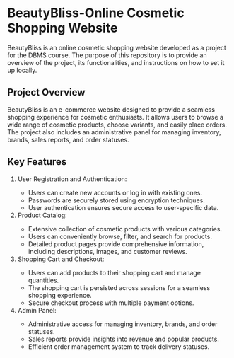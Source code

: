 # BeautyBliss-Online Cosmetic Shopping Website
BeautyBliss is an online cosmetic shopping website developed as a project for the DBMS course. The purpose of this repository is to provide an overview of the project, its functionalities, and instructions on how to set it up locally.

## Project Overview
BeautyBliss is an e-commerce website designed to provide a seamless shopping experience for cosmetic enthusiasts. It allows users to browse a wide range of cosmetic products, choose variants, and easily place orders. The project also includes an administrative panel for managing inventory, brands, sales reports, and order statuses.

## Key Features
<ol> 
<li>User Registration and Authentication: </li>
  <ul>
  <li>Users can create new accounts or log in with existing ones.</li>
  <li>Passwords are securely stored using encryption techniques.</li>
  <li>User authentication ensures secure access to user-specific data.</li>
  
  </ul>
  
  <li>Product Catalog:</li>
  <ul>
  <li>Extensive collection of cosmetic products with various categories.</li>
  <li>Users can conveniently browse, filter, and search for products.</li>
  <li>Detailed product pages provide comprehensive information, including descriptions, images, and customer reviews.</li>
  </ul>
  
  <li>Shopping Cart and Checkout:</li>
  <ul>
  <li>Users can add products to their shopping cart and manage quantities.</li>
  <li>The shopping cart is persisted across sessions for a seamless shopping experience.</li>
  <li>Secure checkout process with multiple payment options.</li></ul>
  
  <li>Admin Panel:</li>
  <ul>
  <li>Administrative access for managing inventory, brands, and order statuses.</li>
  <li>Sales reports provide insights into revenue and popular products.</li>
  <li>Efficient order management system to track delivery statuses.</li>
  </ul>
</ol>
